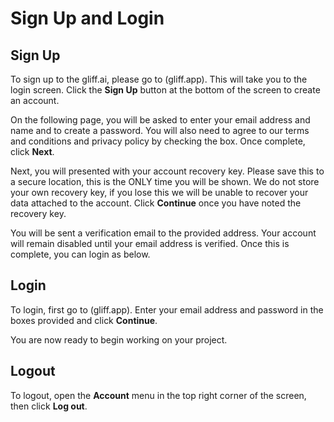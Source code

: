 # Sign Up and Login

## Sign Up

To sign up to the gliff.ai, please go to (gliff.app).
This will take you to the login screen.
Click the **Sign Up** button at the bottom of the screen to create an account.

On the following page, you will be asked to enter your email address and name and to create a password.
You will also need to agree to our terms and conditions and privacy policy by checking the box.
Once complete, click **Next**.

Next, you will presented with your account recovery key.
Please save this to a secure location, this is the ONLY time you will be shown.
We do not store your own recovery key, if you lose this we will be unable to recover your data attached to the account.
Click **Continue** once you have noted the recovery key.

You will be sent a verification email to the provided address.
Your account will remain disabled until your email address is verified.
Once this is complete, you can login as below.

## Login

To login, first go to (gliff.app).
Enter your email address and password in the boxes provided and click **Continue**.

You are now ready to begin working on your project.

## Logout

To logout, open the **Account** menu in the top right corner of the screen, then click **Log out**.
